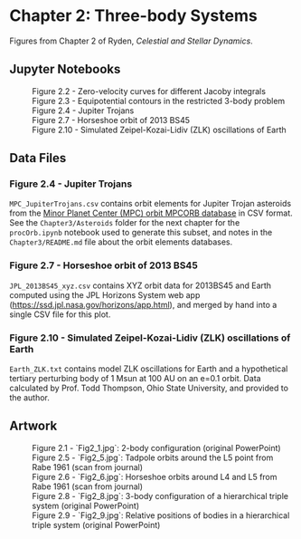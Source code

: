# Chapter 2: Three-body Systems

Figures from Chapter 2 of Ryden, *Celestial and Stellar Dynamics*.

## Jupyter Notebooks

<dl>
    <dd>Figure 2.2 - Zero-velocity curves for different Jacoby integrals
    <dd>Figure 2.3 - Equipotential contours in the restricted 3-body problem
    <dd>Figure 2.4 - Jupiter Trojans
    <dd>Figure 2.7 - Horseshoe orbit of 2013 BS45
    <dd>Figure 2.10 - Simulated Zeipel-Kozai-Lidiv (ZLK) oscillations of Earth
</dl>

## Data Files

### Figure 2.4 - Jupiter Trojans

`MPC_JupiterTrojans.csv` contains orbit elements for Jupiter Trojan asteroids
from the [Minor Planet Center (MPC) orbit MPCORB database](https://minorplanetcenter.net/data) in CSV format.
See the `Chapter3/Asteroids` folder for the next chapter for the `procOrb.ipynb` notebook used to
generate this subset, and notes in the `Chapter3/README.md` file about the orbit elements databases.

### Figure 2.7 - Horseshoe orbit of 2013 BS45

`JPL_2013BS45_xyz.csv` contains XYZ orbit data for 2013BS45 and Earth computed using the JPL Horizons System web 
app (https://ssd.jpl.nasa.gov/horizons/app.html), and merged by hand into a single CSV file for this plot.

### Figure 2.10 - Simulated Zeipel-Kozai-Lidiv (ZLK) oscillations of Earth

`Earth_ZLK.txt` contains model ZLK oscillations for Earth and a hypothetical tertiary perturbing body
of 1 Msun at 100 AU on an e=0.1 orbit.  Data calculated by Prof. Todd Thompson, Ohio State University,
and provided to the author.

## Artwork

<dl>
    <dd>Figure 2.1 - `Fig2_1.jpg`: 2-body configuration (original PowerPoint)
    <dd>Figure 2.5 - `Fig2_5.jpg`: Tadpole orbits around the L5 point from Rabe 1961 (scan from journal)
    <dd>Figure 2.6 - `Fig2_6.jpg`: Horseshoe orbits around L4 and L5 from Rabe 1961 (scan from journal)
    <dd>Figure 2.8 - `Fig2_8.jpg`: 3-body configuration of a hierarchical triple system (original PowerPoint)
    <dd>Figure 2.9 - `Fig2_9.jpg`: Relative positions of bodies in a hierarchical triple system (original PowerPoint)
</dl>

